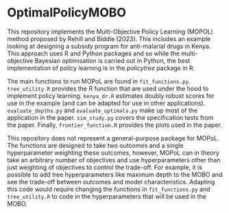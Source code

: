 # OptimalPolicyMOBO

This repository implements the Multi-Objective Policy Learning (MOPOL) method proposed by Rehill and Biddle (2023).
This includes an example looking at designing a subsidy program for anti-malarial drugs in Kenya.
This approach uses R and Python packages and so while the multi-objective Bayesian optimisation is carried out in Python,
the best implementation of policy learning is in the *policytree* package in R.

The main functions to run MOPoL are found in `fit_functions.py`.
`tree_utility.R` provides the R function that are used under the hood to implement policy learning. 
`kenya_dr.R` estimates doubly robust scores for use in the example (and can be adapted for use in other applications).
`evaluate_depths.py` and `evaluate_optimals.py` make up most of the application in the paper.
`sim_study.py` covers the specification tests from the paper.
Finally, `frontier_function.R` provides the plots used in the paper.

This repository does not represent a general-purpose package for MOPoL.
The functions are designed to take two outcomes and a single hyperparameter weighting these outcomes,
however, MOPoL can in theory take an arbitrary number of objectives and use hyperparameters other than just weighting of objectives to control the trade-off.
For example, it is possible to add tree hyperparameters like maximum depth to the MOBO and see the trade-off between
outcomes and model characteristics. 
Adapting this code would require changing the functions in `fit_functions.py` and `tree_utility.R`
to code in the hyperparameters that will be used in the MOBO.
